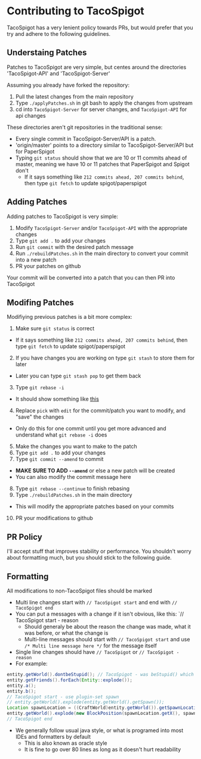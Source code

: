 Contributing to TacoSpigot
==========================
TacoSpigot has a very lenient policy towards PRs, but would prefer that you try and adhere to the following guidelines.

## Understaing Patches
Patches to TacoSpigot are very simple, but centes around the directories 'TacoSpigot-API' and 'TacoSpigot-Server'

Assuming you already have forked the repository:

1. Pull the latest changes from the main repository
2. Type `./applyPatches.sh` in git bash to apply the changes from upstream
3. cd into `TacoSpigot-Server` for server changes, and `TacoSpigot-API` for api changes

These directories aren't git repositories in the traditional sense:

- Every single commit in TacoSpigot-Server/API is a patch. 
- 'origin/master' points to a directory similar to TacoSpigot-Server/API but for PaperSpigot
- Typing `git status` should show that we are 10 or 11 commits ahead of master, meaning we have 10 or 11 patches that PaperSpigot and Spigot don't
  - If it says something like `212 commits ahead, 207 commits behind`, then type `git fetch` to update spigot/paperspigot

## Adding Patches
Adding patches to TacoSpigot is very simple:

1) Modify `TacoSpigot-Server` and/or `TacoSpigot-API` with the appropriate changes
2) Type `git add .` to add your changes
3) Run `git commit` with the desired patch message
4) Run `./rebuildPatches.sh` in the main directory to convert your commit into a new patch
5) PR your patches on github

Your commit will be converted into a patch that you can then PR into TacoSpigot

## Modifing Patches
Modifiying previous patches is a bit more complex:

1. Make sure `git status` is correct
  - If it says something like `212 commits ahead, 207 commits behind`, then type `git fetch` to update spigot/paperspigot
2. If you have changes you are working on type `git stash` to store them for later
  - Later you can type `git stash pop` to get them back
3. Type `git rebase -i`
  - It should show something like [this](http://hastebin.com/toxohutocu.hs)
4. Replace `pick` with `edit` for the commit/patch you want to modify, and "save" the changes
  - Only do this for one commit until you get more advanced and understand what `git rebase -i` does
5. Make the changes you want to make to the patch
6. Type `git add .` to add your changes
7. Type `git commit --amend` to commit
  - **MAKE SURE TO ADD `--amend`** or else a new patch will be created
  - You can also modify the commit message here
8. Type `git rebase --continue` to finish rebasing
9. Type `./rebuildPatches.sh` in the main directory
  - This will modify the appropriate patches based on your commits
10. PR your modifications to github

## PR Policy
I'll accept stuff that improves stability or performance.
You shouldn't worry about formatting much, but you should stick to the following guide.

## Formatting
All modifications to non-TacoSpigot files should be marked
- Multi line changes start with `// TacoSpigot start` and end with `// TacoSpigot end`
- You can put a messages with a change if it isn't obvious, like this: `// TacoSpigot start - reason
  - Should generaly be about the reason the change was made, what it was before, or what the change is
  - Multi-line messages should start with `// TacoSpigot start` and use `/* Multi line message here */` for the message itself
- Single line changes should have `// TacoSpigot` or `// TacoSpigot - reason`
- For example:
````java
entity.getWorld().dontbeStupid(); // TacoSpigot - was beStupid() which is bad
entity.getFriends().forEach(Entity::explode());
entity.a();
entity.b();
// TacoSpigot start - use plugin-set spawn
// entity.getWorld().explode(entity.getWorld().getSpawn());
Location spawnLocation = ((CraftWorld)entity.getWorld()).getSpawnLocation();
entity.getWorld().explode(new BlockPosition(spawnLocation.getX(), spawnLocation.getY(), spawnLocation.getZ()));
// TacoSpigot end
````
- We generally follow usual java style, or what is programed into most IDEs and formatters by default
  - This is also known as oracle style
  - It is fine to go over 80 lines as long as it doesn't hurt readability
